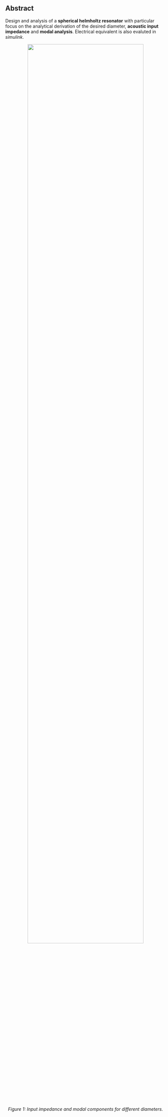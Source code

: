 ## Abstract

Design and analysis of a **spherical helmholtz resonator** with particular focus on the analytical derivation of the desired diameter, **acoustic input impedance** and **modal analysis**. Electrical equivalent is also evaluted in *simulink*.


<p align="center" width="100%">
    <img width="85%" src="https://github.com/user-attachments/assets/43dc0ab9-97a5-4ec4-a0a8-0e56ac14c9a4">
</p>

<p align="center"><i>Figure 1: Input impedance and modal components for different diameters.</i></p>


